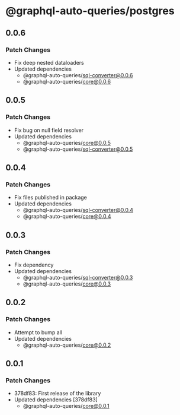# @graphql-auto-queries/postgres

## 0.0.6

### Patch Changes

- Fix deep nested dataloaders
- Updated dependencies
  - @graphql-auto-queries/sql-converter@0.0.6
  - @graphql-auto-queries/core@0.0.6

## 0.0.5

### Patch Changes

- Fix bug on null field resolver
- Updated dependencies
  - @graphql-auto-queries/core@0.0.5
  - @graphql-auto-queries/sql-converter@0.0.5

## 0.0.4

### Patch Changes

- Fix files published in package
- Updated dependencies
  - @graphql-auto-queries/sql-converter@0.0.4
  - @graphql-auto-queries/core@0.0.4

## 0.0.3

### Patch Changes

- Fix dependency
- Updated dependencies
  - @graphql-auto-queries/sql-converter@0.0.3
  - @graphql-auto-queries/core@0.0.3

## 0.0.2

### Patch Changes

- Attempt to bump all
- Updated dependencies
  - @graphql-auto-queries/core@0.0.2

## 0.0.1

### Patch Changes

- 378df83: First release of the library
- Updated dependencies [378df83]
  - @graphql-auto-queries/core@0.0.1
